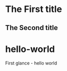 The First title
===============
The Second title
---------------
# hello-world
First glance -  hello world
